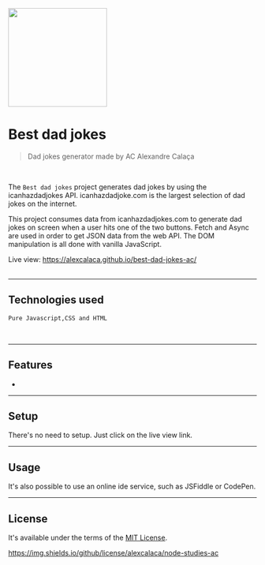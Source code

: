 <img src="https://user-images.githubusercontent.com/22925257/169446002-cd956e1e-92fd-4c52-acdf-43d0381f2bc4.png" width="200" height="200" align="center">


# Best dad jokes

> Dad jokes generator made by AC Alexandre Calaça

<br/>

The `Best dad jokes` project generates dad jokes by using the icanhazdadjokes API. icanhazdadjoke.com is the largest selection of dad jokes on the internet.

This project consumes data from icanhazdadjokes.com to generate dad jokes on screen when a user hits one of the two buttons. Fetch and Async are used in order to get JSON data from the web API. The DOM manipulation is all done with vanilla JavaScript.



Live view: https://alexcalaca.github.io/best-dad-jokes-ac/ <br/><br/>

___

## Technologies used
```
Pure Javascript,CSS and HTML
```
<br/>
 
 ___
 

## Features
* 

___

## Setup
There's no need to setup. Just click on the live view link.

___

## Usage




It's also possible to use an online ide service, such as JSFiddle or CodePen.

___

## License

It's available under the terms of the [MIT License](http://opensource.org/licenses/MIT).

https://img.shields.io/github/license/alexcalaca/node-studies-ac
